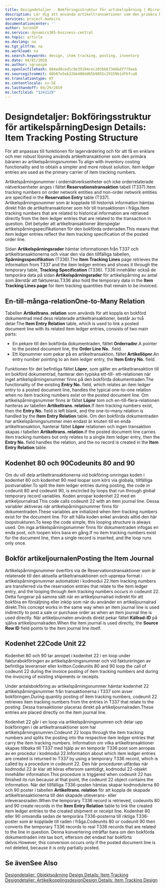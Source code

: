 ```yaml
---
title: Designdetaljer - Bokföringsstruktur för artikelspårning | Microsoft Docs
description: Lär dig att använda artikeltransaktioner som den primära bäraren av artikelspårningsnummerartikelspårning.
services: project-madeira
documentationcenter: ''
author: SorenGP
ms.service: dynamics365-business-central
ms.topic: article
ms.devlang: na
ms.tgt_pltfrm: na
ms.workload: na
ms.search.keywords: design, item tracking, posting, inventory
ms.date: 04/01/2019
ms.author: sgroespe
ms.openlocfilehash: 884ed0ced1c9e39104cec203bb67346bdf779aeb
ms.sourcegitcommit: 60b87e5eb32bb408dd65b9855c29159b1dfbfca8
ms.translationtype: HT
ms.contentlocale: sv-SE
ms.lasthandoff: 04/29/2019
ms.locfileid: "1242129"
---
```

# <a name="design-details-item-tracking-posting-structure"></a><span data-ttu-id="c33fe-103">Designdetaljer: Bokföringsstruktur för artikelspårning</span><span class="sxs-lookup"><span data-stu-id="c33fe-103">Design Details: Item Tracking Posting Structure</span></span>
<span data-ttu-id="c33fe-104">För att anpassas till funktionen för lagervärdering och för att få en enklare och mer robust lösning används artikeltransaktioner som den primära bäraren av artikelspårningsnummer.</span><span class="sxs-lookup"><span data-stu-id="c33fe-104">To align with inventory costing functionality and to obtain a simpler and more robust solution, item ledger entries are used as the primary carrier of item tracking numbers.</span></span>  
  
<span data-ttu-id="c33fe-105">Artikelspårningsnummer i ordernätverksenheter och icke orderrelaterade nätverksenheter anges i fältet **Reservationstransaktion** tabell (T337).</span><span class="sxs-lookup"><span data-stu-id="c33fe-105">Item tracking numbers on order network entities and non-order network entities are specified in the **Reservation Entry** table (T337).</span></span> <span data-ttu-id="c33fe-106">Artikelspårningsnummer som är kopplade till historisk information hämtas direkt från de artikeltransaktioner som hör till transaktionen i fråga.</span><span class="sxs-lookup"><span data-stu-id="c33fe-106">Item tracking numbers that are related to historical information are retrieved directly from the item ledger entries that are related to the transaction in question.</span></span> <span data-ttu-id="c33fe-107">Det betyder att artikeltransaktioner återspeglar artikelspårningspecifikationen för den bokförda orderraden.</span><span class="sxs-lookup"><span data-stu-id="c33fe-107">This means that item ledger entries reflect the item tracking specification of the posted order line.</span></span>  
  
<span data-ttu-id="c33fe-108">Sidan **Artikelspårningsrader** hämtar informationen från T337 och artikeltransaktionerna och visar den via den tillfälliga tabellen, **Spårningsspecifikation** (T336).</span><span class="sxs-lookup"><span data-stu-id="c33fe-108">The **Item Tracking Lines** page retrieves the information from T337 and the item ledger entries and shows it through the temporary table, **Tracking Specification** (T336).</span></span> <span data-ttu-id="c33fe-109">T336 innehåller också de temporära data på sidan **Artikelspårningsrader** för artikelspårning av antal som återstår att faktureras.</span><span class="sxs-lookup"><span data-stu-id="c33fe-109">T336 also hold the temporary data in the **Item Tracking Lines page** for item tracking quantities that remain to be invoiced.</span></span>  
  
## <a name="one-to-many-relation"></a><span data-ttu-id="c33fe-110">En-till-många-relation</span><span class="sxs-lookup"><span data-stu-id="c33fe-110">One-to-Many Relation</span></span>  
<span data-ttu-id="c33fe-111">Tabellen **Artikeltrans. relation** som används för att koppla en bokförd dokumentrad med dess relaterade artikeltransaktioner, består av två delar:</span><span class="sxs-lookup"><span data-stu-id="c33fe-111">The **Item Entry Relation** table, which is used to link a posted document line with its related item ledger entries, consists of two main parts:</span></span>  
  
* <span data-ttu-id="c33fe-112">En pekare till den bokförda dokumentraden, fältet **Orderradnr**.</span><span class="sxs-lookup"><span data-stu-id="c33fe-112">A pointer to the posted document line, the **Order Line No.**</span></span> <span data-ttu-id="c33fe-113">.</span><span class="sxs-lookup"><span data-stu-id="c33fe-113">field.</span></span>  
* <span data-ttu-id="c33fe-114">Ett löpnummer som pekar på en artikeltransaktion, fältet **Artikellöpnr**.</span><span class="sxs-lookup"><span data-stu-id="c33fe-114">An entry number pointing to an item ledger entry, the **Item Entry No.** field.</span></span>  
  
<span data-ttu-id="c33fe-115">Funktionen för det befintliga fältet **Löpnr**, som gäller en artikeltransaktion till en bokförd dokumentrad, hanterar den typiska ett-till- ett-relationen när inget artikelspårningsnummer finns på den bokförda dokumentraden.</span><span class="sxs-lookup"><span data-stu-id="c33fe-115">The functionality of the existing **Entry No.** field, which relates an item ledger entry to a posted document line, handles the typical one-to-one relation when no item tracking numbers exist on the posted document line.</span></span> <span data-ttu-id="c33fe-116">Om artikelspårningsnummer finns är fältet **Löpnr** tom och en-till-flera-relationen hanteras av tabellen **Artikeltrans. relation**.</span><span class="sxs-lookup"><span data-stu-id="c33fe-116">If item tracking numbers exist, then the **Entry No.** field is left blank, and the one-to-many relation is handled by the **Item Entry Relation** table.</span></span> <span data-ttu-id="c33fe-117">Om den bokförda dokumentraden har artikelspårningsnummer men endast är knuten till en enda artikeltransaktion, hanterar fältet **Löpnr** relationen och ingen transaktion skapas i tabellen **Artikeltrans. relation**.</span><span class="sxs-lookup"><span data-stu-id="c33fe-117">If the posted document line carries item tracking numbers but only relates to a single item ledger entry, then the **Entry No.** field handles the relation, and the no record is created in the **Item Entry Relation** table.</span></span>  
  
## <a name="codeunits-80-and-90"></a><span data-ttu-id="c33fe-118">Kodenhet 80 och 90</span><span class="sxs-lookup"><span data-stu-id="c33fe-118">Codeunits 80 and 90</span></span>  
<span data-ttu-id="c33fe-119">Om du vill dela artikeltransaktionerna vid bokföring omringas koden i kodenhet 80 och kodenhet 90 med loopar som körs via globala, tillfälliga postvariabler.</span><span class="sxs-lookup"><span data-stu-id="c33fe-119">To split the item ledger entries during posting, the code in codeunit 80 and codeunit 90, is encircled by loops that run through global temporary record variables.</span></span> <span data-ttu-id="c33fe-120">Koden anropar kodenhet 22 med en artikeljournalrad.</span><span class="sxs-lookup"><span data-stu-id="c33fe-120">This code calls codeunit 22 with an item journal line.</span></span> <span data-ttu-id="c33fe-121">Dessa variabler aktiveras när artikelspårningsnummer finns för dokumentraden.</span><span class="sxs-lookup"><span data-stu-id="c33fe-121">These variables are initialized when item tracking numbers exist for the document line.</span></span> <span data-ttu-id="c33fe-122">För att hålla koden enkel används alltid den här loopstrukturen.</span><span class="sxs-lookup"><span data-stu-id="c33fe-122">To keep the code simple, this looping structure is always used.</span></span> <span data-ttu-id="c33fe-123">Om inga artikelspårningsnummer finns för dokumentraden infogas en enda post, och loopen körs bara en gång.</span><span class="sxs-lookup"><span data-stu-id="c33fe-123">If no item tracking numbers exist for the document line, then a single record is inserted, and the loop runs only once.</span></span>  
  
## <a name="posting-the-item-journal"></a><span data-ttu-id="c33fe-124">Bokför artikeljournalen</span><span class="sxs-lookup"><span data-stu-id="c33fe-124">Posting the Item Journal</span></span>  
<span data-ttu-id="c33fe-125">Artikelspårningsnummer överförs via de Reservationstransaktioner som är relaterade till den aktuella artikeltransaktionen och upprepa format i artikelspårningsnummer automatiskt i kodmodul 22.</span><span class="sxs-lookup"><span data-stu-id="c33fe-125">Item tracking numbers are transferred via the reservation entries that relate to the item ledger entry, and the looping through item tracking numbers occurs in codeunit 22.</span></span> <span data-ttu-id="c33fe-126">Detta fungerar på samma sätt när en artikeljournalrad indirekt för att bokföra en försäljning eller inköp som när du använder en artikeljournalrad direkt.</span><span class="sxs-lookup"><span data-stu-id="c33fe-126">This concept works in the same way when an item journal line is used indirectly to post a sale or purchase order as when an item journal line is used directly.</span></span> <span data-ttu-id="c33fe-127">När artikeljournalen används direkt pekar fältet **Källrad-ID** på själva artikeljournalraden.</span><span class="sxs-lookup"><span data-stu-id="c33fe-127">When the item journal is used directly, the **Source Row ID** field points to the item journal line itself.</span></span>  
  
## <a name="code-unit-22"></a><span data-ttu-id="c33fe-128">Kodenhet 22</span><span class="sxs-lookup"><span data-stu-id="c33fe-128">Code Unit 22</span></span>  
<span data-ttu-id="c33fe-129">Kodenhet 80 och 90 tar anropet i kodenhet 22 i en loop under fakturabokföringen av artikelspårningsnummer och vid faktureringen av befintliga leveranser eller kvitton.</span><span class="sxs-lookup"><span data-stu-id="c33fe-129">Codeunits 80 and 90 loop the call of codeunit 22 during the invoice posting of item tracking numbers and during the invoicing of existing shipments or receipts.</span></span>  
  
<span data-ttu-id="c33fe-130">Under antalsbokföring av artikelspårningsnummer hämtar kodenhet 22 artikelspårningsnummer från transaktionerna i T337 som avser bokföringen.</span><span class="sxs-lookup"><span data-stu-id="c33fe-130">During quantity posting of item tracking numbers, codeunit 22 retrieves item tracking numbers from the entries in T337 that relate to the posting.</span></span> <span data-ttu-id="c33fe-131">Dessa transaktioner placeras direkt på artikeljournalraden.</span><span class="sxs-lookup"><span data-stu-id="c33fe-131">These entries are placed directly on the item journal line.</span></span>  
  
<span data-ttu-id="c33fe-132">Kodenhet 22 går i en loop via artikelspårningsnumren och delar upp bokföringen i de artikeltransaktioner som har artikelspårningsnumren.</span><span class="sxs-lookup"><span data-stu-id="c33fe-132">Codeunit 22 loops through the item tracking numbers and splits the posting into the respective item ledger entries that carry the item tracking numbers.</span></span> <span data-ttu-id="c33fe-133">Information om vilka artikeltransaktioner skapas tillbaka till T337 med hjälp av en temporär T336 post som anropas av en procedur i kodmodul 22.</span><span class="sxs-lookup"><span data-stu-id="c33fe-133">Information about which item ledger entries are created is returned to T337 by using a temporary T336 record, which is called by a procedure in codeunit 22.</span></span> <span data-ttu-id="c33fe-134">Den här proceduren utfärdas när kodmodul 22 är klar att köras eftersom samtidigt, kodmodul 22-objekt innehåller information.</span><span class="sxs-lookup"><span data-stu-id="c33fe-134">This procedure is triggered when codeunit 22 has finished its run because at that point, the codeunit 22 object contains the information.</span></span> <span data-ttu-id="c33fe-135">När det tillfälliga T336-posten hämtas skapar kodmodulerna 80 och 90 poster i tabellen **Artikeltrans. relation** för att koppla de skapade artikeltransaktionerna till den skapade utleverans- eller inleveransraden.</span><span class="sxs-lookup"><span data-stu-id="c33fe-135">When the temporary T336 record is retrieved, codeunits 80 and 90 create records in the **Item Entry Relation** table to link the created item ledger entries to the created shipment or receipt line.</span></span> <span data-ttu-id="c33fe-136">Kodenhet 80 eller 90 omvandla sedan de temporära T336-posterna till riktiga T336-poster som är kopplade till raden i fråga.</span><span class="sxs-lookup"><span data-stu-id="c33fe-136">Codeunits 80 or codeunit 90 then converts the temporary T336 records to real T336 records that are related to the line in question.</span></span> <span data-ttu-id="c33fe-137">Denna konvertering inträffar bara om den bokförda dokumentraden inte tas bort, eftersom det endast har bokförts delvis.</span><span class="sxs-lookup"><span data-stu-id="c33fe-137">However, this conversion occurs only if the posted document line is not deleted, because it is only partially posted.</span></span>  
  
## <a name="see-also"></a><span data-ttu-id="c33fe-138">Se även</span><span class="sxs-lookup"><span data-stu-id="c33fe-138">See Also</span></span>  
<span data-ttu-id="c33fe-139">[Designdetaljer: Objektspårning](design-details-item-tracking.md) </span><span class="sxs-lookup"><span data-stu-id="c33fe-139">[Design Details: Item Tracking](design-details-item-tracking.md) </span></span>  
[<span data-ttu-id="c33fe-140">Designdetaljer: Artikelkopplingsdesign</span><span class="sxs-lookup"><span data-stu-id="c33fe-140">Design Details: Item Tracking Design</span></span>](design-details-item-tracking-design.md)